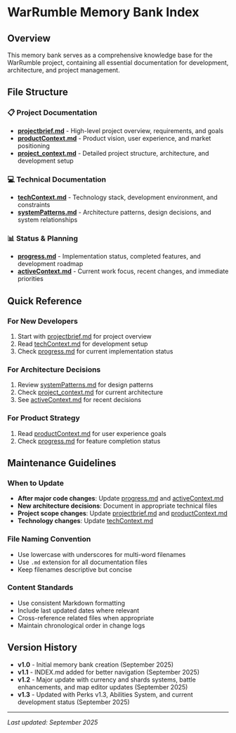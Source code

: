 # WarRumble Memory Bank Index

## Overview
This memory bank serves as a comprehensive knowledge base for the WarRumble project, containing all essential documentation for development, architecture, and project management.

## File Structure

### 📋 Project Documentation
- **[projectbrief.md](projectbrief.md)** - High-level project overview, requirements, and goals
- **[productContext.md](productContext.md)** - Product vision, user experience, and market positioning
- **[project_context.md](project_context.md)** - Detailed project structure, architecture, and development setup

### 💻 Technical Documentation
- **[techContext.md](techContext.md)** - Technology stack, development environment, and constraints
- **[systemPatterns.md](systemPatterns.md)** - Architecture patterns, design decisions, and system relationships

### 📊 Status & Planning
- **[progress.md](progress.md)** - Implementation status, completed features, and development roadmap
- **[activeContext.md](activeContext.md)** - Current work focus, recent changes, and immediate priorities

## Quick Reference

### For New Developers
1. Start with [projectbrief.md](projectbrief.md) for project overview
2. Read [techContext.md](techContext.md) for development setup
3. Check [progress.md](progress.md) for current implementation status

### For Architecture Decisions
1. Review [systemPatterns.md](systemPatterns.md) for design patterns
2. Check [project_context.md](project_context.md) for current architecture
3. See [activeContext.md](activeContext.md) for recent decisions

### For Product Strategy
1. Read [productContext.md](productContext.md) for user experience goals
2. Check [progress.md](progress.md) for feature completion status

## Maintenance Guidelines

### When to Update
- **After major code changes**: Update [progress.md](progress.md) and [activeContext.md](activeContext.md)
- **New architecture decisions**: Document in appropriate technical files
- **Project scope changes**: Update [projectbrief.md](projectbrief.md) and [productContext.md](productContext.md)
- **Technology changes**: Update [techContext.md](techContext.md)

### File Naming Convention
- Use lowercase with underscores for multi-word filenames
- Use `.md` extension for all documentation files
- Keep filenames descriptive but concise

### Content Standards
- Use consistent Markdown formatting
- Include last updated dates where relevant
- Cross-reference related files when appropriate
- Maintain chronological order in change logs

## Version History
- **v1.0** - Initial memory bank creation (September 2025)
- **v1.1** - INDEX.md added for better navigation (September 2025)
- **v1.2** - Major update with currency and shards systems, battle enhancements, and map editor updates (September 2025)
- **v1.3** - Updated with Perks v1.3, Abilities System, and current development status (September 2025)

---

*Last updated: September 2025*
